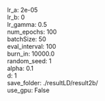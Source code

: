 lr_a: 2e-05  
lr_b: 0  
lr_gamma: 0.5  
num_epochs: 100  
batchSize: 50  
eval_interval: 100  
burn_in: 10000.0  
random_seed: 1  
alpha: 0.1  
d: 1  
save_folder: ./resultLD/result2b/  
use_gpu: False  
